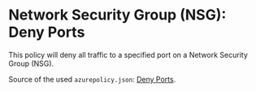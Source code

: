 # Network Security Group (NSG): Deny Ports

This policy will deny all traffic to a specified port on a Network Security Group (NSG).

Source of the used `azurepolicy.json`: [Deny Ports](https://github.com/Azure/Community-Policy/tree/main/policyDefinitions/Network/deny-ports-nsg).
